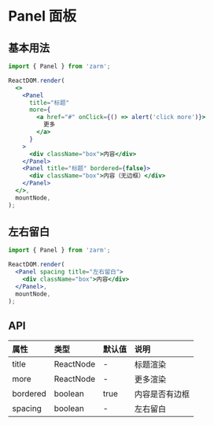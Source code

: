 # Panel 面板

## 基本用法

```jsx
import { Panel } from 'zarm';

ReactDOM.render(
  <>
    <Panel
      title="标题"
      more={
        <a href="#" onClick={() => alert('click more')}>
          更多
        </a>
      }
    >
      <div className="box">内容</div>
    </Panel>
    <Panel title="标题" bordered={false}>
      <div className="box">内容（无边框）</div>
    </Panel>
  </>,
  mountNode,
);
```

## 左右留白

```jsx
import { Panel } from 'zarm';

ReactDOM.render(
  <Panel spacing title="左右留白">
    <div className="box">内容</div>
  </Panel>,
  mountNode,
);
```

## API

| 属性     | 类型      | 默认值 | 说明           |
| :------- | :-------- | :----- | :------------- |
| title    | ReactNode | -      | 标题渲染       |
| more     | ReactNode | -      | 更多渲染       |
| bordered | boolean   | true   | 内容是否有边框 |
| spacing  | boolean   | -      | 左右留白       |
